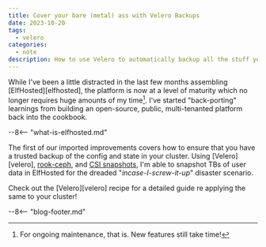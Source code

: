 ```yaml
---
title: Cover your bare (metal) ass with Velero Backups
date: 2023-10-20
tags:
  - velero
categories:
  - note
description: How to use Velero to automatically backup all the stuff you care about in your bare-metal Kubernetes cluster
---
```

While I've been a little distracted in the last few months assembling [ElfHosted][elfhosted], the platform is now at a level of maturity which no longer requires huge amounts of my time[^1]. I've started "back-porting" learnings from building an open-source, public, multi-tenanted platform back into the cookbook.

--8<-- "what-is-elfhosted.md"

The first of our imported improvements covers how to ensure that you have a trusted backup of the config and state in your cluster. Using [Velero][velero],  [rook-ceph](/kubernetes/persistence/rook-ceph/), and [CSI snapshots](http://localhost:8000/kubernetes/backup/csi-snapshots/), I'm able to snapshot TBs of user data in ElfHosted for the dreaded "*incase-I-screw-it-up*" disaster scenario.

Check out the [Velero][velero] recipe for a detailed guide re applying the same to your cluster!

[^1]: For ongoing maintenance, that is. New features still take time!

--8<-- "blog-footer.md"